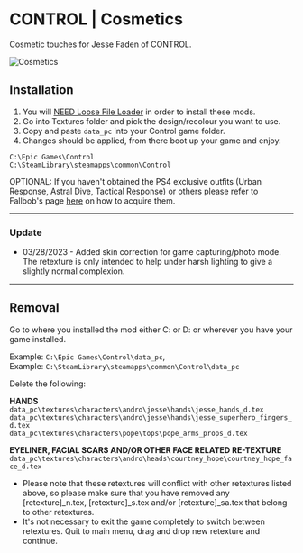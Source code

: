 # CONTROL | Cosmetics
Cosmetic touches for Jesse Faden of CONTROL.

<img src="https://imgur.com/mpMLPpJ.png" alt="Cosmetics">

Installation
------
1) You will <a href="https://www.nexusmods.com/control/mods/11">NEED Loose File Loader</a> in order to install these mods.
2) Go into Textures folder and pick the design/recolour you want to use.
3) Copy and paste `data_pc` into your Control game folder.
4) Changes should be applied, from there boot up your game and enjoy.

`C:\Epic Games\Control`
<br>`C:\SteamLibrary\steamapps\common\Control`

OPTIONAL: If you haven't obtained the PS4 exclusive outfits (Urban Response, Astral Dive, Tactical Response) or others please refer to Fallbob's page <a href="https://www.nexusmods.com/control/mods/33">here</a> on how to acquire them.

------

### Update
- 03/28/2023 - Added skin correction for game capturing/photo mode. The retexture is only intended to help under harsh lighting to give a slightly normal complexion.

------

Removal
------
Go to where you installed the mod either C: or D: or wherever you have your game installed.

Example: `C:\Epic Games\Control\data_pc`,
<br>Example: `C:\SteamLibrary\steamapps\common\Control\data_pc`

Delete the following:

**HANDS**
<br>`data_pc\textures\characters\andro\jesse\hands\jesse_hands_d.tex`
<br>`data_pc\textures\characters\andro\jesse\hands\jesse_superhero_fingers_d.tex`
<br>`data_pc\textures\characters\pope\tops\pope_arms_props_d.tex`

**EYELINER, FACIAL SCARS AND/OR OTHER FACE RELATED RE-TEXTURE**
<br>`data_pc\textures\characters\andro\heads\courtney_hope\courtney_hope_face_d.tex`

- Please note that these retextures will conflict with other retextures listed above, so please make sure that you have removed any [retexture]_n.tex, [retexture]_s.tex and/or [retexture]_sa.tex that belong to other retextures.
- It's not necessary to exit the game completely to switch between retextures. Quit to main menu, drag and drop new retexture and continue.
